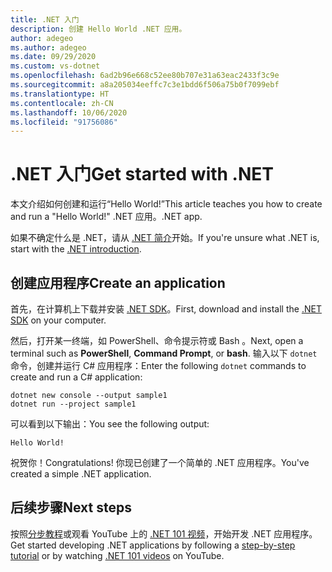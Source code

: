 ```yaml
---
title: .NET 入门
description: 创建 Hello World .NET 应用。
author: adegeo
ms.author: adegeo
ms.date: 09/29/2020
ms.custom: vs-dotnet
ms.openlocfilehash: 6ad2b96e668c52ee80b707e31a63eac2433f3c9e
ms.sourcegitcommit: a8a205034eeffc7c3e1bdd6f506a75b0f7099ebf
ms.translationtype: HT
ms.contentlocale: zh-CN
ms.lasthandoff: 10/06/2020
ms.locfileid: "91756086"
---
```

# <a name="get-started-with-net"></a><span data-ttu-id="ccd4c-103">.NET 入门</span><span class="sxs-lookup"><span data-stu-id="ccd4c-103">Get started with .NET</span></span>

<span data-ttu-id="ccd4c-104">本文介绍如何创建和运行“Hello World!”</span><span class="sxs-lookup"><span data-stu-id="ccd4c-104">This article teaches you how to create and run a "Hello World!"</span></span> <span data-ttu-id="ccd4c-105">.NET 应用。</span><span class="sxs-lookup"><span data-stu-id="ccd4c-105">.NET app.</span></span>

<span data-ttu-id="ccd4c-106">如果不确定什么是 .NET，请从 [.NET 简介](introduction.md)开始。</span><span class="sxs-lookup"><span data-stu-id="ccd4c-106">If you're unsure what .NET is, start with the [.NET introduction](introduction.md).</span></span>

## <a name="create-an-application"></a><span data-ttu-id="ccd4c-107">创建应用程序</span><span class="sxs-lookup"><span data-stu-id="ccd4c-107">Create an application</span></span>

<span data-ttu-id="ccd4c-108">首先，在计算机上下载并安装 [.NET SDK](https://dotnet.microsoft.com/download/dotnet-core)。</span><span class="sxs-lookup"><span data-stu-id="ccd4c-108">First, download and install the [.NET SDK](https://dotnet.microsoft.com/download/dotnet-core) on your computer.</span></span>

<span data-ttu-id="ccd4c-109">然后，打开某一终端，如 PowerShell、命令提示符或 Bash  。</span><span class="sxs-lookup"><span data-stu-id="ccd4c-109">Next, open a terminal such as **PowerShell**, **Command Prompt**, or **bash**.</span></span> <span data-ttu-id="ccd4c-110">输入以下 `dotnet` 命令，创建并运行 C# 应用程序：</span><span class="sxs-lookup"><span data-stu-id="ccd4c-110">Enter the following `dotnet` commands to create and run a C# application:</span></span>

```dotnetcli
dotnet new console --output sample1
dotnet run --project sample1
```

<span data-ttu-id="ccd4c-111">可以看到以下输出：</span><span class="sxs-lookup"><span data-stu-id="ccd4c-111">You see the following output:</span></span>

```output
Hello World!
```

<span data-ttu-id="ccd4c-112">祝贺你！</span><span class="sxs-lookup"><span data-stu-id="ccd4c-112">Congratulations!</span></span> <span data-ttu-id="ccd4c-113">你现已创建了一个简单的 .NET 应用程序。</span><span class="sxs-lookup"><span data-stu-id="ccd4c-113">You've created a simple .NET application.</span></span>

## <a name="next-steps"></a><span data-ttu-id="ccd4c-114">后续步骤</span><span class="sxs-lookup"><span data-stu-id="ccd4c-114">Next steps</span></span>

<span data-ttu-id="ccd4c-115">按照[分步教程](../standard/get-started.md)或观看 YouTube 上的 [.NET 101 视频](https://www.youtube.com/playlist?list=PLdo4fOcmZ0oWoazjhXQzBKMrFuArxpW80)，开始开发 .NET 应用程序。</span><span class="sxs-lookup"><span data-stu-id="ccd4c-115">Get started developing .NET applications by following a [step-by-step tutorial](../standard/get-started.md) or by watching [.NET 101 videos](https://www.youtube.com/playlist?list=PLdo4fOcmZ0oWoazjhXQzBKMrFuArxpW80) on YouTube.</span></span>
